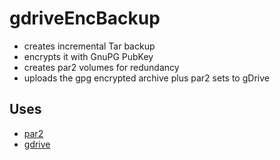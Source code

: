 # gdriveEncBackup

* creates incremental Tar backup
* encrypts it with GnuPG PubKey
* creates par2 volumes for redundancy
* uploads the gpg encrypted archive plus par2 sets to gDrive

## Uses

* [par2](http://parchive.sourceforge.net/ "Project page")
* [gdrive](https://github.com/prasmussen/gdrive "Project page")
